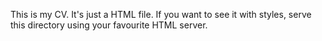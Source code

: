 This is my CV. It's just a HTML file. If you want to see it with
styles, serve this directory using your favourite HTML server.
